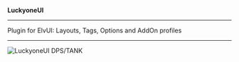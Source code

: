 **LuckyoneUI**
***
Plugin for ElvUI: Layouts, Tags, Options and AddOn profiles
***
![LuckyoneUI DPS/TANK](https://i.imgur.com/QTW6PXB.jpg)
